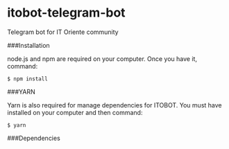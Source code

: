 # itobot-telegram-bot
Telegram bot for IT Oriente community

###Installation

node.js and npm are required on your computer. Once you have it, command: 

```
$ npm install

````

###YARN 

Yarn is also required for manage dependencies for ITOBOT. You must have installed on your computer and then command:

```
$ yarn

```

###Dependencies